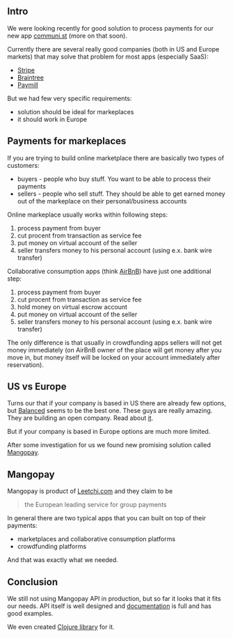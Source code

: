 <!--
name: Payments API for the collaborative consumption apps
description: Payments API for marketplaces/collaborative consumption apps in Europe
author: Anton Podviaznikov
author_email: anton@hashobject.com
author_url: http://hashobject.com/team/anton
author_github: podviaznikov
author_twitter: podviaznikov
author_avatar: /images/anton-avatar.png
location: Nicaragua, Leon
date_created: 2013-07-18
date_modified: 2013-07-18
date_published: 2013-07-19
headline:
in_language: en
keywords: payments, marketplaces, collaborative consuption, web apps,clojure, mangopay
discussion_url: https://github.com/hashobject/blog.hashobject.com/issues/4
canonical_url: http://blog.hashobject.com/payments-api-for-collaborative-consumption-apps
-->
## Intro

We were looking recently for good solution to process payments for
our new app [communi.st](http://communi.st) (more on that soon).

Currently there are several really good companies (both in US and Europe markets) that
may solve that problem for most apps (especially SaaS):

  * [Stripe](https://stripe.com/)
  * [Braintree](https://www.braintreepayments.com/)
  * [Paymill](http://paymill.com/)


But we had few very specific requirements:

  * solution should be ideal for markeplaces
  * it should work in Europe


## Payments for markeplaces


If you are trying to build online marketplace there are basically two types of customers:

  * buyers - people who buy stuff. You want to be able to process their payments
  * sellers - people who sell stuff. They should be able to get earned money out of the markeplace on their personal/business accounts

Online markeplace usually works within following steps:

  1. process payment from buyer
  2. cut procent from transaction as service fee
  3. put money on virtual account of the seller
  4. seller transfers money to his personal account (using e.x. bank wire transfer)


Collaborative consumption apps (think [AirBnB](http://airbnb.com)) have just one additional step:

  1. process payment from buyer
  2. cut procent from transaction as service fee
  3. hold money on virtual escrow account
  4. put money on virtual account of the seller
  5. seller transfers money to his personal account (using e.x. bank wire transfer)

The only difference is that usually in crowdfunding apps sellers will not get money immediately
(on AirBnB owner of the place will get money after you move in, but money itself will be locked on your account
immediately after reservation).



## US vs Europe

Turns our that if your company is based in US there are already few options,
but [Balanced](https://www.balancedpayments.com/) seems to be the best one.
These guys are really amazing. They are building an open company.
Read about [it](http://www.fastcolabs.com/3008944/open-company/why-i-made-my-payments-startup-an-open-company).


But if your company is based in Europe options are much more limited.

After some investigation for us we found new promising solution called [Mangopay](http://www.mangopay.com/).

## Mangopay

Mangopay is product of [Leetchi.com](http://leetchi.com) and they claim to be
>the European leading service for group payments

In general there are two typical apps that you can built on top of their payments:

  * marketplaces and collaborative consumption platforms
  * crowdfunding platforms

And that was exactly what we needed.


## Conclusion

We still not using Mangopay API in production, but so far it looks that it fits our needs.
API itself is well designed and [documentation](http://www.mangopay.com/api-references/)
is full and has good examples.

We even created [Clojure library](http://os.hashobject.com/mangopay/) for it.